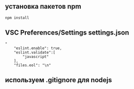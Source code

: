 ## установка пакетов npm

```
npm install
```

## VSC Preferences/Settings settings.json
```
"
    "eslint.enable": true,
    "eslint.validate":[
        "javascript"
    ],
    "files.eol": "\n"
```

## используем .gitignore для nodejs

